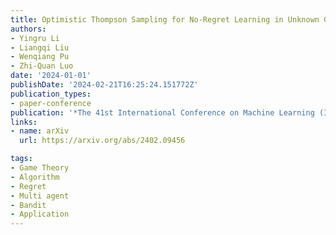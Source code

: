 ```yaml
---
title: Optimistic Thompson Sampling for No-Regret Learning in Unknown Games
authors:
- Yingru Li
- Liangqi Liu
- Wenqiang Pu
- Zhi-Quan Luo
date: '2024-01-01'
publishDate: '2024-02-21T16:25:24.151772Z'
publication_types:
- paper-conference
publication: '*The 41st International Conference on Machine Learning (ICML)* (Submitted)'
links:
- name: arXiv
  url: https://arxiv.org/abs/2402.09456

tags:
- Game Theory
- Algorithm
- Regret
- Multi agent
- Bandit
- Application
---
```

